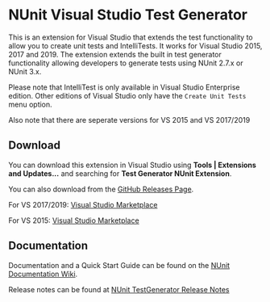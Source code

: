 # NUnit Visual Studio Test Generator

This is an extension for Visual Studio that extends
the test functionality to allow you to create unit tests and IntelliTests.
It works for Visual Studio 2015, 2017 and 2019. 
The extension extends the built in test generator functionality allowing
developers to generate tests using NUnit 2.7.x or NUnit 3.x.

Please note that IntelliTest is only available in Visual
Studio Enterprise edition. Other editions of Visual Studio 
only have the `Create Unit Tests` menu option.

Also note that there are seperate versions for VS 2015 and VS 2017/2019

## Download

You can download this extension in Visual Studio using **Tools | Extensions and Updates...**
and searching for **Test Generator NUnit Extension**. 

You can also download from the [GitHub Releases Page](https://github.com/nunit/nunit-vs-testgenerator/releases).

For VS 2017/2019:
[Visual Studio Marketplace](https://marketplace.visualstudio.com/items?itemName=NUnitDevelopers.TestGeneratorNUnitextension-18371)

For VS 2015:
[Visual Studio Marketplace](https://marketplace.visualstudio.com/items?itemName=NUnitDevelopers.TestGeneratorNUnitextension) 


## Documentation

Documentation and a Quick Start Guide can be found on the [NUnit Documentation Wiki](https://github.com/nunit/docs/wiki/Visual-Studio-Test-Generator).

Release notes can be found at [NUnit TestGenerator Release Notes](https://github.com/nunit/docs/wiki/TestGenerator-Release-Notes)
